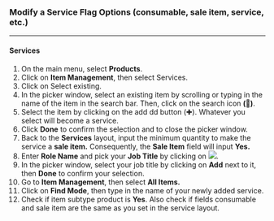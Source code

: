 
### Modify a Service Flag Options (consumable, sale item, service, etc.)
_______
#### Services
1. On the main menu, select **Products**.
2. Click on **Item Management**, then select  Services.
3. Click on Select existing.
4. In the picker window, select an existing item by scrolling or typing in the name of the item in the search bar. Then, click on the search icon **(🔎)**. 
5. Select the item by clicking on the add dd button (✚).  Whatever you select will become a service. 
6. Click **Done** to confirm the selection and to close the picker window. 
7. Back to the **Services** layout, input the minimum quantity to make the service a **sale item.** Consequently, the **Sale Item** field will input **Yes.**
8. Enter **Role Name** and pick your **Job Title** by clicking on ![](2_job_title_picker.png).
9. In the picker window, select your job title by clicking on **Add** next to it, then **Done** to confirm your selection. 
10. Go to **Item Management**, then select **All Items.**
12. Click on **Find Mode**, then type in the name of your newly added service. 
13. Check if item subtype product is **Yes**. Also check if fields consumable and sale item are the same as you set in the service layout.